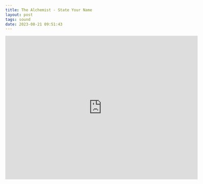 ```yaml
---
title: The Alchemist - State Your Name
layout: post
tags: sound
date: 2023-08-21 09:51:43
---
```

<iframe width="603" height="452" src="https://www.youtube.com/embed/F4HCBqeDeMI" frameborder="0" allowfullscreen="true"></iframe>
